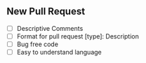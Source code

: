 ## New Pull Request

<!-- Before Submitting the pull request make sure the following checklist is complete. -->

- [ ] Descriptive Comments
- [ ] Format for pull request [type]: Description
- [ ] Bug free code
- [ ] Easy to understand language

<!-- For referencing the Issue solved use Fixed: #issueNumber -->